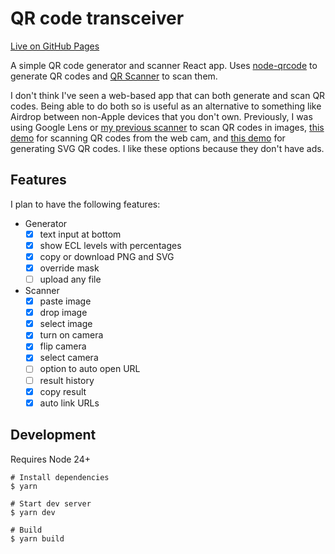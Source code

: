 # QR code transceiver

[Live on GitHub Pages](https://sheeptester.github.io/qr/)

A simple QR code generator and scanner React app. Uses [node-qrcode](https://www.npmjs.com/package/qrcode) to generate QR codes and [QR Scanner](https://www.npmjs.com/package/qr-scanner) to scan them.

I don't think I've seen a web-based app that can both generate and scan QR codes. Being able to do both so is useful as an alternative to something like Airdrop between non-Apple devices that you don't own. Previously, I was using Google Lens or [my previous scanner](https://sheeptester.github.io/javascripts/qr.html) to scan QR codes in images, [this demo](https://nimiq.github.io/qr-scanner/demo/) for scanning QR codes from the web cam, and [this demo](https://datalog.github.io/demo/qrcode-svg/) for generating SVG QR codes. I like these options because they don't have ads.

## Features

I plan to have the following features:

- Generator
  - [x] text input at bottom
  - [x] show ECL levels with percentages
  - [x] copy or download PNG and SVG
  - [x] override mask
  - [ ] upload any file
- Scanner
  - [x] paste image
  - [x] drop image
  - [x] select image
  - [x] turn on camera
  - [x] flip camera
  - [x] select camera
  - [ ] option to auto open URL
  - [ ] result history
  - [x] copy result
  - [x] auto link URLs

## Development

Requires Node 24+

```shell
# Install dependencies
$ yarn

# Start dev server
$ yarn dev

# Build
$ yarn build
```

